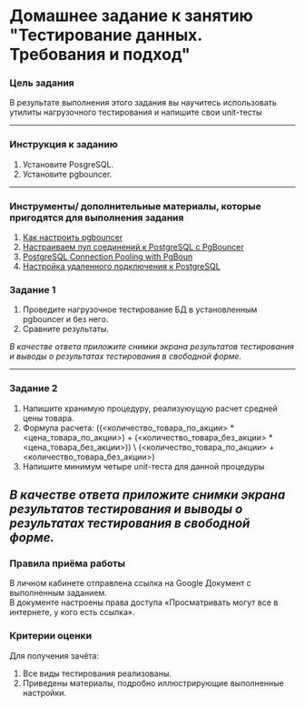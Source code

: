 # Домашнее задание к занятию "Тестирование данных. Требования и подход"

### Цель задания

В результате выполнения этого задания вы научитесь использовать утилиты нагрузочного тестирования и напишите свои unit-тесты

------

### Инструкция к заданию

1. Установите PosgreSQL.
2. Установите pgbouncer.
------

### Инструменты/ дополнительные материалы, которые пригодятся для выполнения задания

1. [Как настроить pgbouncer](https://auganrymkhan.com/tutorial/kak-nastroit-pgbouncer)
2. [Настраиваем пул соединений к PostgreSQL с PgBouncer](https://eax.me/pgbouncer/)
3. [PostgreSQL Connection Pooling with PgBoun](https://pgdash.io/blog/pgbouncer-connection-pool.html)
4. [Настройка удаленного подключения к PostgreSQL](https://1cloud.ru/help/windows/ws2019_psql_remote_coonect)


### Задание 1

1. Проведите нагрузочное тестирование БД в установленным pgbouncer и без него.
2. Сравните результаты.

*В качестве ответа приложите снимки экрана результатов тестирования и выводы о результатах тестирования в свободной форме.*

------

### Задание 2

1. Напишите хранимую процедуру, реализуюущую расчет средней цены товара. 
2. Формула расчета: ((<количество_товара_по_акции> \* <цена_товара_по_акции>) + (<количество_товара_без_акции> \* <цена_товара_без_акции>)) \\ (<количество_товара_по_акции> + <количество_товара_без_акции>)
3. Напишите минимум четыре unit-теста для данной процедуры 

*В качестве ответа приложите снимки экрана результатов тестирования и выводы о результатах тестирования в свободной форме.*
------

### Правила приёма работы

В личном кабинете отправлена ссылка на Google Документ с выполненным заданием.  
В документе настроены права доступа «Просматривать могут все в интернете, у кого есть ссылка».

### Критерии оценки

Для получения зачёта:
1. Все виды тестирования реализованы.
2. Приведены материалы, подробно иллюстрирующие выполненные настройки.
